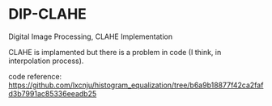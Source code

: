 # DIP-CLAHE
Digital Image Processing, CLAHE  Implementation

CLAHE is implamented but there is a problem in code (I think, in interpolation process). 

code reference: https://github.com/lxcnju/histogram_equalization/tree/b6a9b18877f42ca2fafd3b7991ac85336eeadb25
